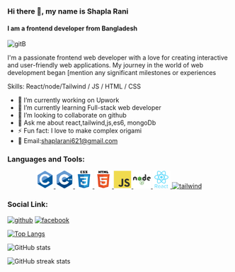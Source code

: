 ### Hi there 👋, my name is  Shapla Rani
#### I am a frontend developer from Bangladesh
![gitB](https://github.com/ShaplaRani/ShaplaRani/assets/138357040/d98e939c-1bea-423d-b31a-fcefe2bfd5b5)

 I'm a passionate frontend web developer with a love for creating interactive and user-friendly web applications. My journey in the world of web development began [mention any significant milestones or experiences

Skills: React/node/Tailwind / JS / HTML / CSS

- 🔭 I’m currently working on Upwork 
- 🌱 I’m currently learning Full-stack web developer 
- 👯 I’m looking to collaborate on github 
- 💬 Ask me about react,tailwind,js,es6, mongoDb  
- ⚡ Fun fact:  I love to make complex origami
 - 💬 Email:shaplarani621@gmail.com


</p>

<h3 align="left">Languages and Tools:</h3>
<p align="center"> <a href="https://www.cprogramming.com/" target="_blank" rel="noreferrer"> <img src="https://raw.githubusercontent.com/devicons/devicon/master/icons/c/c-original.svg" alt="c" width="40" height="40"/> </a> <a href="https://www.w3schools.com/cpp/" target="_blank" rel="noreferrer"> <img src="https://raw.githubusercontent.com/devicons/devicon/master/icons/cplusplus/cplusplus-original.svg" alt="cplusplus" width="40" height="40"/> </a> <a href="https://www.w3schools.com/css/" target="_blank" rel="noreferrer"> <img src="https://raw.githubusercontent.com/devicons/devicon/master/icons/css3/css3-original-wordmark.svg" alt="css3" width="40" height="40"/> </a> <a href="https://www.w3.org/html/" target="_blank" rel="noreferrer"> <img src="https://raw.githubusercontent.com/devicons/devicon/master/icons/html5/html5-original-wordmark.svg" alt="html5" width="40" height="40"/> </a> <a href="https://developer.mozilla.org/en-US/docs/Web/JavaScript" target="_blank" rel="noreferrer"> <img src="https://raw.githubusercontent.com/devicons/devicon/master/icons/javascript/javascript-original.svg" alt="javascript" width="40" height="40"/> </a> <a href="https://nodejs.org" target="_blank" rel="noreferrer"> <img src="https://raw.githubusercontent.com/devicons/devicon/master/icons/nodejs/nodejs-original-wordmark.svg" alt="nodejs" width="40" height="40"/> </a> <a href="https://reactjs.org/" target="_blank" rel="noreferrer"> <img src="https://raw.githubusercontent.com/devicons/devicon/master/icons/react/react-original-wordmark.svg" alt="react" width="40" height="40"/> </a> <a href="https://tailwindcss.com/" target="_blank" rel="noreferrer"> <img src="https://www.vectorlogo.zone/logos/tailwindcss/tailwindcss-icon.svg" alt="tailwind" width="40" height="40"/> </a> </p>

<p> <h3 align="left">Social Link:</h3></p>

[<img src='https://cdn.jsdelivr.net/npm/simple-icons@3.0.1/icons/github.svg' alt='github' height='40'>](https://github.com/ShaplaRani)  [<img src='https://cdn.jsdelivr.net/npm/simple-icons@3.0.1/icons/facebook.svg' alt='facebook' height='40'>](https://www.facebook.com/https://www.facebook.com/shaplalife?mibextid=ZbWKwL)  

[![Top Langs](https://github-readme-stats.vercel.app/api/top-langs/?username=ShaplaRani)](https://github.com/anuraghazra/github-readme-stats)

![GitHub stats](https://github-readme-stats.vercel.app/api?username=ShaplaRani&show_icons=true)  

![GitHub streak stats](https://streak-stats.demolab.com/?user=ShaplaRani)  


